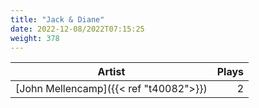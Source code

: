 ```yaml
---
title: "Jack & Diane"
date: 2022-12-08/2022T07:15:25
weight: 378
---
```




 Artist | Plays 
----- | -----:
[John Mellencamp]({{< ref "t40082">}}) | 2
